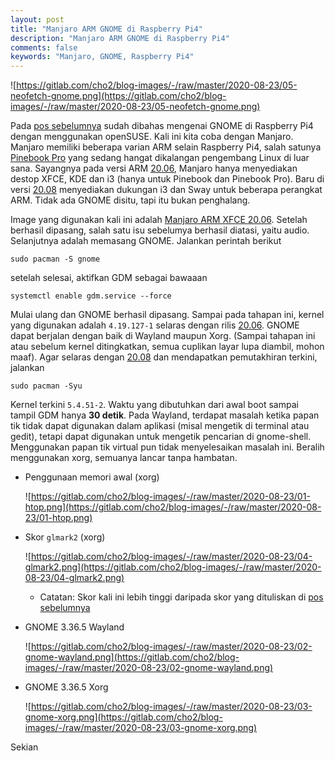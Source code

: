 ```yaml
---
layout: post
title: "Manjaro ARM GNOME di Raspberry Pi4"
description: "Manjaro ARM GNOME di Raspberry Pi4"
comments: false
keywords: "Manjaro, GNOME, Raspberry Pi4"
---
```


![https://gitlab.com/cho2/blog-images/-/raw/master/2020-08-23/05-neofetch-gnome.png](https://gitlab.com/cho2/blog-images/-/raw/master/2020-08-23/05-neofetch-gnome.png)

Pada [pos sebelumnya](https://blog.kukuh.syafaat.id/2020/openSUSE-dengan-GNOME-di-Raspberry-Pi4/) sudah dibahas mengenai GNOME di Raspberry Pi4 dengan menggunakan openSUSE. Kali ini kita coba dengan Manjaro. Manjaro memiliki beberapa varian ARM selain Raspberry Pi4, salah satunya [Pinebook Pro](https://www.pine64.org/pinebook-pro/) yang sedang hangat dikalangan pengembang Linux di luar sana. Sayangnya pada versi ARM [20.06](https://forum.manjaro.org/t/manjaro-arm-20-06-released/112), Manjaro hanya menyediakan destop XFCE, KDE dan i3 (hanya untuk Pinebook dan Pinebook Pro). Baru di versi [20.08](https://forum.manjaro.org/t/manjaro-arm-20-08-released/1516) menyediakan dukungan i3 dan Sway untuk beberapa perangkat ARM. Tidak ada GNOME disitu, tapi itu bukan penghalang.

Image yang digunakan kali ini adalah [Manjaro ARM XFCE 20.06](https://osdn.net/projects/manjaro-arm/storage/rpi4/xfce/20.06/). Setelah berhasil dipasang, salah satu isu sebelumya berhasil diatasi, yaitu audio. Selanjutnya adalah memasang GNOME. Jalankan perintah berikut
```
sudo pacman -S gnome
```
setelah selesai, aktifkan GDM sebagai bawaaan
```
systemctl enable gdm.service --force
```
Mulai ulang dan GNOME berhasil dipasang. 
Sampai pada tahapan ini, kernel yang digunakan adalah `4.19.127-1` selaras dengan rilis [20.06](https://forum.manjaro.org/t/manjaro-arm-20-06-released/112). GNOME dapat berjalan dengan baik di Wayland maupun Xorg. (Sampai tahapan ini atau sebelum kernel ditingkatkan, semua cuplikan layar lupa diambil, mohon maaf). Agar selaras dengan [20.08](https://forum.manjaro.org/t/manjaro-arm-20-08-released/1516) dan mendapatkan pemutakhiran terkini, jalankan 
```
sudo pacman -Syu
```
Kernel terkini `5.4.51-2`. Waktu yang dibutuhkan dari awal boot sampai tampil GDM hanya **30 detik**. Pada Wayland, terdapat masalah ketika papan tik tidak dapat digunakan dalam aplikasi (misal mengetik di terminal atau gedit), tetapi dapat digunakan untuk mengetik pencarian di gnome-shell. Menggunakan papan tik virtual pun tidak menyelesaikan masalah ini. Beralih menggunakan xorg, semuanya lancar tanpa hambatan.


* Penggunaan memori awal (xorg)

  ![https://gitlab.com/cho2/blog-images/-/raw/master/2020-08-23/01-htop.png](https://gitlab.com/cho2/blog-images/-/raw/master/2020-08-23/01-htop.png)

* Skor `glmark2` (xorg)

  ![https://gitlab.com/cho2/blog-images/-/raw/master/2020-08-23/04-glmark2.png](https://gitlab.com/cho2/blog-images/-/raw/master/2020-08-23/04-glmark2.png)

  * Catatan: Skor kali ini lebih tinggi daripada skor yang dituliskan di [pos sebelumnya](https://blog.kukuh.syafaat.id/2020/openSUSE-dengan-GNOME-di-Raspberry-Pi4/)

* GNOME 3.36.5 Wayland

  ![https://gitlab.com/cho2/blog-images/-/raw/master/2020-08-23/02-gnome-wayland.png](https://gitlab.com/cho2/blog-images/-/raw/master/2020-08-23/02-gnome-wayland.png)

* GNOME 3.36.5 Xorg

  ![https://gitlab.com/cho2/blog-images/-/raw/master/2020-08-23/03-gnome-xorg.png](https://gitlab.com/cho2/blog-images/-/raw/master/2020-08-23/03-gnome-xorg.png)

Sekian 